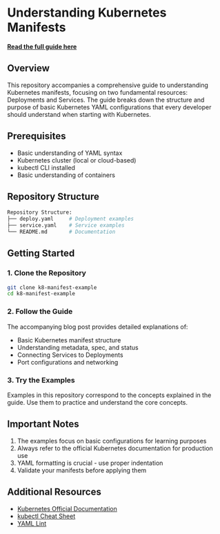 # Understanding Kubernetes Manifests

**[Read the full guide here](https://dev.to/dhayv/understanding-kubernetes-manifests-a-beginners-guide-to-deployments-and-services-2h90)**

## Overview
This repository accompanies a comprehensive guide to understanding Kubernetes manifests, focusing on two fundamental resources: Deployments and Services. The guide breaks down the structure and purpose of basic Kubernetes YAML configurations that every developer should understand when starting with Kubernetes.

## Prerequisites
- Basic understanding of YAML syntax
- Kubernetes cluster (local or cloud-based)
- kubectl CLI installed
- Basic understanding of containers

## Repository Structure
```bash
Repository Structure:
├── deploy.yaml     # Deployment examples
├── service.yaml    # Service examples         
└── README.md       # Documentation
```

## Getting Started
### 1. Clone the Repository
```bash
git clone k8-manifest-example
cd k8-manifest-example
```

### 2. Follow the Guide
The accompanying blog post provides detailed explanations of:
- Basic Kubernetes manifest structure
- Understanding metadata, spec, and status
- Connecting Services to Deployments
- Port configurations and networking

### 3. Try the Examples
Examples in this repository correspond to the concepts explained in the guide. Use them to practice and understand the core concepts.

## Important Notes
1. The examples focus on basic configurations for learning purposes
2. Always refer to the official Kubernetes documentation for production use
3. YAML formatting is crucial - use proper indentation
4. Validate your manifests before applying them

## Additional Resources
- [Kubernetes Official Documentation](https://kubernetes.io/docs/)
- [kubectl Cheat Sheet](https://kubernetes.io/docs/reference/kubectl/cheatsheet/)
- [YAML Lint](http://www.yamllint.com/)
